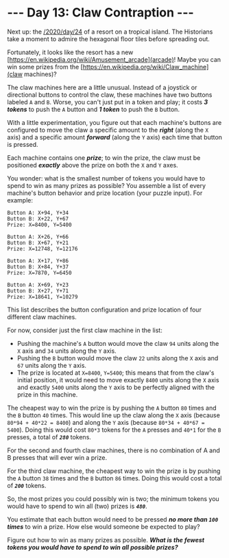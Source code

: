 # --- Day 13: Claw Contraption ---

Next up: the [/2020/day/24](lobby) of a resort on a tropical island. The Historians take a moment to admire the hexagonal floor tiles before spreading out.


Fortunately, it looks like the resort has a new [https://en.wikipedia.org/wiki/Amusement_arcade](arcade)! Maybe you can win some prizes from the [https://en.wikipedia.org/wiki/Claw_machine](claw machines)?


The claw machines here are a little unusual. Instead of a joystick or directional buttons to control the claw, these machines have two buttons labeled <code>A</code> and <code>B</code>. Worse, you can't just put in a token and play; it costs <em><b>3 tokens</b></em> to push the <code>A</code> button and <em><b>1 token</b></em> to push the <code>B</code> button.


With a little experimentation, you figure out that each machine's buttons are configured to move the claw a specific amount to the <em><b>right</b></em> (along the <code>X</code> axis) and a specific amount <em><b>forward</b></em> (along the <code>Y</code> axis) each time that button is pressed.


Each machine contains one <em><b>prize</b></em>; to win the prize, the claw must be positioned <em><b>exactly</b></em> above the prize on both the <code>X</code> and <code>Y</code> axes.


You wonder: what is the smallest number of tokens you would have to spend to win as many prizes as possible? You assemble a list of every machine's button behavior and prize location (your puzzle input). For example:


<pre><code>Button A: X+94, Y+34
Button B: X+22, Y+67
Prize: X=8400, Y=5400

Button A: X+26, Y+66
Button B: X+67, Y+21
Prize: X=12748, Y=12176

Button A: X+17, Y+86
Button B: X+84, Y+37
Prize: X=7870, Y=6450

Button A: X+69, Y+23
Button B: X+27, Y+71
Prize: X=18641, Y=10279
</code></pre>
This list describes the button configuration and prize location of four different claw machines.


For now, consider just the first claw machine in the list:


<ul>
<li>Pushing the machine's <code>A</code> button would move the claw <code>94</code> units along the <code>X</code> axis and <code>34</code> units along the <code>Y</code> axis.</li>
<li>Pushing the <code>B</code> button would move the claw <code>22</code> units along the <code>X</code> axis and <code>67</code> units along the <code>Y</code> axis.</li>
<li>The prize is located at <code>X=8400</code>, <code>Y=5400</code>; this means that from the claw's initial position, it would need to move exactly <code>8400</code> units along the <code>X</code> axis and exactly <code>5400</code> units along the <code>Y</code> axis to be perfectly aligned with the prize in this machine.</li>
</ul>
The cheapest way to win the prize is by pushing the <code>A</code> button <code>80</code> times and the <code>B</code> button <code>40</code> times. This would line up the claw along the <code>X</code> axis (because <code>80*94 + 40*22 = 8400</code>) and along the <code>Y</code> axis (because <code>80*34 + 40*67 = 5400</code>). Doing this would cost <code>80*3</code> tokens for the <span title="Half A presses are not allowed."><code>A</code> presses</span> and <code>40*1</code> for the <code>B</code> presses, a total of <code><em><b>280</b></em></code> tokens.


For the second and fourth claw machines, there is no combination of A and B presses that will ever win a prize.


For the third claw machine, the cheapest way to win the prize is by pushing the <code>A</code> button <code>38</code> times and the <code>B</code> button <code>86</code> times. Doing this would cost a total of <code><em><b>200</b></em></code> tokens.


So, the most prizes you could possibly win is two; the minimum tokens you would have to spend to win all (two) prizes is <code><em><b>480</b></em></code>.


You estimate that each button would need to be pressed <em><b>no more than <code>100</code> times</b></em> to win a prize. How else would someone be expected to play?


Figure out how to win as many prizes as possible. <em><b>What is the fewest tokens you would have to spend to win all possible prizes?</b></em>


